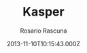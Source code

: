 ---
title: Kasper
github: https://github.com/rosario/kasper
demo: https://rosario.io/2013/11/10/kasper-theme-for-jekyll.html
author: Rosario Rascuna
ssg:
  - Jekyll
cms:
  - Markdown
date: 2013-11-10T10:15:43.000Z
description: Ghost's default theme (Casper) on Jekyll
draft: true
publish_date: '2013-11-10T10:15:43Z'
update_date: '2020-06-28T18:38:18Z'
github_star: 1043
github_fork: 409
---